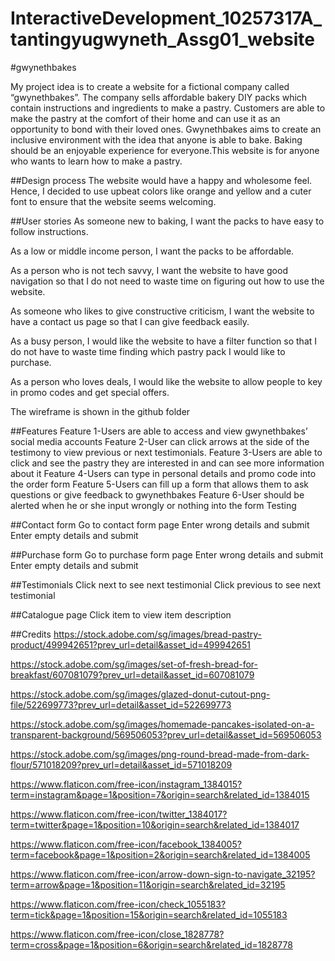 # InteractiveDevelopment_10257317A_tantingyugwyneth_Assg01_website

#gwynethbakes

My project idea is to create a website for a fictional company called “gwynethbakes”. The company sells affordable bakery DIY packs which contain instructions and ingredients to make a pastry. Customers are able to make the pastry at the comfort of their home and can use it as an opportunity to bond with their loved ones. Gwynethbakes aims to create an inclusive environment with the idea that anyone is able to bake. Baking should be an enjoyable experience for everyone.This website is for anyone who wants to learn how to make a pastry. 


##Design process
The website would have a happy and wholesome feel. Hence, I decided to use upbeat colors like orange and yellow and a cuter font to ensure that the website seems welcoming.


##User stories 
As someone new to baking, I want the packs to have easy to follow instructions.

As a low or middle income person, I want the packs to be affordable.

As a person who is not tech savvy, I want the website to have good navigation so that I do not need to waste time on figuring out how to use the website.

As someone who likes to give constructive criticism, I want the website to have a contact us page so that I can give feedback easily.

As a busy person, I would like the website to have a filter function so that I do not have to waste time finding which pastry pack I would like to purchase.

As a person who loves deals, I would like the website to allow people to key in promo codes and get special offers.

The wireframe is shown in the github folder

##Features
Feature 1-Users are able to access and view gwynethbakes’ social media accounts
Feature 2-User can click arrows at the side of the testimony to view previous or next testimonials.
Feature 3-Users are able to click and see the pastry they are interested in and can see more information about it 
Feature 4-Users can type in personal details and promo code into the order form
Feature 5-Users can fill up a form that allows them to ask questions or give feedback to gwynethbakes
Feature 6-User should be alerted when he or she input wrongly or nothing into the form 
Testing 

##Contact form 
Go to contact form page 
Enter wrong details and submit
Enter empty details and submit

##Purchase form 
Go to purchase form page 
Enter wrong details and submit
Enter empty details and submit

##Testimonials 
Click next to see next testimonial 
Click previous to see next testimonial 

##Catalogue page 
Click item to view item description

##Credits
https://stock.adobe.com/sg/images/bread-pastry-product/499942651?prev_url=detail&asset_id=499942651

https://stock.adobe.com/sg/images/set-of-fresh-bread-for-breakfast/607081079?prev_url=detail&asset_id=607081079

https://stock.adobe.com/sg/images/glazed-donut-cutout-png-file/522699773?prev_url=detail&asset_id=522699773

https://stock.adobe.com/sg/images/homemade-pancakes-isolated-on-a-transparent-background/569506053?prev_url=detail&asset_id=569506053

https://stock.adobe.com/sg/images/png-round-bread-made-from-dark-flour/571018209?prev_url=detail&asset_id=571018209

https://www.flaticon.com/free-icon/instagram_1384015?term=instagram&page=1&position=7&origin=search&related_id=1384015

https://www.flaticon.com/free-icon/twitter_1384017?term=twitter&page=1&position=10&origin=search&related_id=1384017

https://www.flaticon.com/free-icon/facebook_1384005?term=facebook&page=1&position=2&origin=search&related_id=1384005

https://www.flaticon.com/free-icon/arrow-down-sign-to-navigate_32195?term=arrow&page=1&position=11&origin=search&related_id=32195

https://www.flaticon.com/free-icon/check_1055183?term=tick&page=1&position=15&origin=search&related_id=1055183

https://www.flaticon.com/free-icon/close_1828778?term=cross&page=1&position=6&origin=search&related_id=1828778

